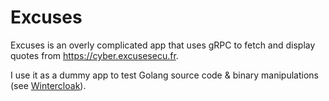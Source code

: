 # Excuses
Excuses is an overly complicated app that uses gRPC to fetch and display quotes from https://cyber.excusesecu.fr.

I use it as a dummy app to test Golang source code & binary manipulations (see [Wintercloak](https://github.com/ma111e/wintercloak)).